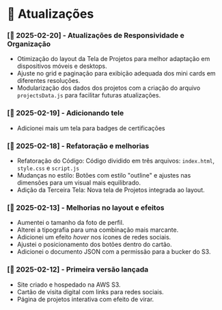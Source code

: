 # 🚀 Atualizações

### [📅 2025-02-20] - Atualizações de Responsividade e Organização

- Otimização do layout da Tela de Projetos para melhor adaptação em dispositivos móveis e desktops.
- Ajuste no grid e paginação para exibição adequada dos mini cards em diferentes resoluções.
- Modularização dos dados dos projetos com a criação do arquivo `projectsData.js` para facilitar futuras atualizações.

### [📅 2025-02-19] - Adicionando tele
- Adicionei mais um tela para badges de certificações 

### [📅 2025-02-18] - Refatoração e melhorias

- Refatoração do Código: Código dividido em três arquivos: `index.html`, `style.css` e `script.js`
- Mudanças no estilo: Botões com estilo "outline" e ajustes nas dimensões para um visual mais equilibrado.
- Adição da Terceira Tela: Nova tela de Projetos integrada ao layout.


### [📅 2025-02-13] - Melhorias no layout e efeitos
- Aumentei o tamanho da foto de perfil.
- Alterei a tipografia para uma combinação mais marcante.
- Adicionei um efeito *hover* nos ícones de redes sociais.
- Ajustei o posicionamento dos botões dentro do cartão.
- Adicionei o documento JSON com a permissão para a bucker do S3.

### [📅 2025-02-12] - Primeira versão lançada
- Site criado e hospedado na AWS S3.
- Cartão de visita digital com links para redes sociais.
- Página de projetos interativa com efeito de virar.